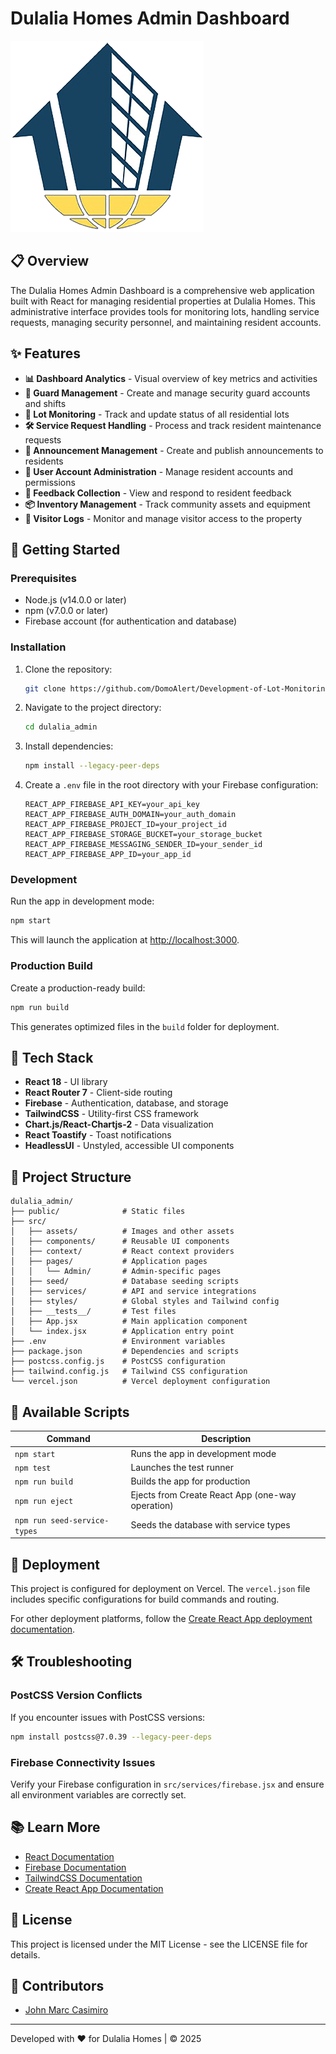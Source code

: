 # Dulalia Homes Admin Dashboard

![Dulalia Admin Dashboard](src/assets/images/logo.png)

## 📋 Overview

The Dulalia Homes Admin Dashboard is a comprehensive web application built with React for managing residential properties at Dulalia Homes. This administrative interface provides tools for monitoring lots, handling service requests, managing security personnel, and maintaining resident accounts.

## ✨ Features

- **📊 Dashboard Analytics** - Visual overview of key metrics and activities
- **👮 Guard Management** - Create and manage security guard accounts and shifts
- **🏡 Lot Monitoring** - Track and update status of all residential lots
- **🛠️ Service Request Handling** - Process and track resident maintenance requests
- **📢 Announcement Management** - Create and publish announcements to residents
- **👥 User Account Administration** - Manage resident accounts and permissions
- **📝 Feedback Collection** - View and respond to resident feedback
- **📦 Inventory Management** - Track community assets and equipment
- **👋 Visitor Logs** - Monitor and manage visitor access to the property

## 🚀 Getting Started

### Prerequisites

- Node.js (v14.0.0 or later)
- npm (v7.0.0 or later)
- Firebase account (for authentication and database)

### Installation

1. Clone the repository:
   ```bash
   git clone https://github.com/DomoAlert/Development-of-Lot-Monitoring-and-Help-Request-Management-System-at-Dulalia-Homes-admin-.git dulalia_admin
   ```

2. Navigate to the project directory:
   ```bash
   cd dulalia_admin
   ```

3. Install dependencies:
   ```bash
   npm install --legacy-peer-deps
   ```

4. Create a `.env` file in the root directory with your Firebase configuration:
   ```
   REACT_APP_FIREBASE_API_KEY=your_api_key
   REACT_APP_FIREBASE_AUTH_DOMAIN=your_auth_domain
   REACT_APP_FIREBASE_PROJECT_ID=your_project_id
   REACT_APP_FIREBASE_STORAGE_BUCKET=your_storage_bucket
   REACT_APP_FIREBASE_MESSAGING_SENDER_ID=your_sender_id
   REACT_APP_FIREBASE_APP_ID=your_app_id
   ```

### Development

Run the app in development mode:

```bash
npm start
```

This will launch the application at [http://localhost:3000](http://localhost:3000).

### Production Build

Create a production-ready build:

```bash
npm run build
```

This generates optimized files in the `build` folder for deployment.

## 🧰 Tech Stack

- **React 18** - UI library
- **React Router 7** - Client-side routing
- **Firebase** - Authentication, database, and storage
- **TailwindCSS** - Utility-first CSS framework
- **Chart.js/React-Chartjs-2** - Data visualization
- **React Toastify** - Toast notifications
- **HeadlessUI** - Unstyled, accessible UI components

## 📁 Project Structure

```
dulalia_admin/
├── public/              # Static files
├── src/
│   ├── assets/          # Images and other assets
│   ├── components/      # Reusable UI components
│   ├── context/         # React context providers
│   ├── pages/           # Application pages
│   │   └── Admin/       # Admin-specific pages
│   ├── seed/            # Database seeding scripts
│   ├── services/        # API and service integrations
│   ├── styles/          # Global styles and Tailwind config
│   ├── __tests__/       # Test files
│   ├── App.jsx          # Main application component
│   └── index.jsx        # Application entry point
├── .env                 # Environment variables
├── package.json         # Dependencies and scripts
├── postcss.config.js    # PostCSS configuration
├── tailwind.config.js   # Tailwind CSS configuration
└── vercel.json          # Vercel deployment configuration
```

## 📄 Available Scripts

| Command | Description |
|---------|-------------|
| `npm start` | Runs the app in development mode |
| `npm test` | Launches the test runner |
| `npm run build` | Builds the app for production |
| `npm run eject` | Ejects from Create React App (one-way operation) |
| `npm run seed-service-types` | Seeds the database with service types |

## 🚢 Deployment

This project is configured for deployment on Vercel. The `vercel.json` file includes specific configurations for build commands and routing.

For other deployment platforms, follow the [Create React App deployment documentation](https://facebook.github.io/create-react-app/docs/deployment).

## 🛠️ Troubleshooting

### PostCSS Version Conflicts

If you encounter issues with PostCSS versions:

```bash
npm install postcss@7.0.39 --legacy-peer-deps
```

### Firebase Connectivity Issues

Verify your Firebase configuration in `src/services/firebase.jsx` and ensure all environment variables are correctly set.

## 📚 Learn More

- [React Documentation](https://reactjs.org/)
- [Firebase Documentation](https://firebase.google.com/docs)
- [TailwindCSS Documentation](https://tailwindcss.com/docs)
- [Create React App Documentation](https://facebook.github.io/create-react-app/docs/getting-started)

## 📝 License

This project is licensed under the MIT License - see the LICENSE file for details.

## 👥 Contributors

- [John Marc Casimiro](https://github.com/DomoAlert)

---

Developed with ❤️ for Dulalia Homes | © 2025